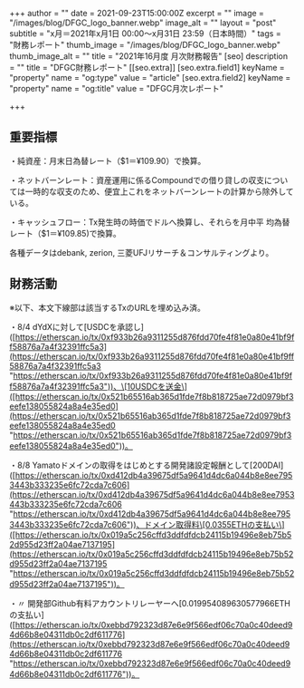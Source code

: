 +++
author = ""
date = 2021-09-23T15:00:00Z
excerpt = ""
image = "/images/blog/DFGC_logo_banner.webp"
image_alt = ""
layout = "post"
subtitle = "x月＝2021年x月1日 00:00～x月31日 23:59（日本時間）"
tags = "財務レポート"
thumb_image = "/images/blog/DFGC_logo_banner.webp"
thumb_image_alt = ""
title = "2021年16月度 月次財務報告"
[seo]
description = ""
title = "DFGC財務レポート"
[[seo.extra]]
[seo.extra.field1]
keyName = "property"
name = "og:type"
value = "article"
[seo.extra.field2]
keyName = "property"
name = "og:title"
value = "DFGC月次レポート"

+++
## 重要指標

・純資産：月末日為替レート（$1＝¥109.90）で換算。

・ネットバーンレート：資産運用に係るCompoundでの借り貸しの収支については一時的な収支のため、便宜上これをネットバーンレートの計算から除外している。

・キャッシュフロー：Tx発生時の時価でドルへ換算し、それらを月中平 均為替レート（$1＝¥109.85)で換算。

各種データはdebank, zerion, 三菱UFJリサーチ＆コンサルティングより。

## 財務活動

※以下、本文下線部は該当するTxのURLを埋め込み済。

・8/4 dYdXに対して\[USDCを承認し\]([https://etherscan.io/tx/0xf933b26a9311255d876fdd70fe4f81e0a80e41bf9ff58876a7a4f32391ffc5a3](https://etherscan.io/tx/0xf933b26a9311255d876fdd70fe4f81e0a80e41bf9ff58876a7a4f32391ffc5a3 "https://etherscan.io/tx/0xf933b26a9311255d876fdd70fe4f81e0a80e41bf9ff58876a7a4f32391ffc5a3"))、\[10USDCを送金\]([https://etherscan.io/tx/0x521b65516ab365d1fde7f8b818725ae72d0979bf3eefe138055824a8a4e35ed0](https://etherscan.io/tx/0x521b65516ab365d1fde7f8b818725ae72d0979bf3eefe138055824a8a4e35ed0 "https://etherscan.io/tx/0x521b65516ab365d1fde7f8b818725ae72d0979bf3eefe138055824a8a4e35ed0"))。

・8/8 Yamatoドメインの取得をはじめとする開発諸設定報酬として\[200DAI\]([https://etherscan.io/tx/0xd412db4a39675df5a9641d4dc6a044b8e8ee7953443b333235e6fc72cda7c606](https://etherscan.io/tx/0xd412db4a39675df5a9641d4dc6a044b8e8ee7953443b333235e6fc72cda7c606 "https://etherscan.io/tx/0xd412db4a39675df5a9641d4dc6a044b8e8ee7953443b333235e6fc72cda7c606"))、ドメイン取得料\[0.0355ETHの支払い\]([https://etherscan.io/tx/0x019a5c256cffd3ddfdfdcb24115b19496e8eb75b52d955d23ff2a04ae7137195](https://etherscan.io/tx/0x019a5c256cffd3ddfdfdcb24115b19496e8eb75b52d955d23ff2a04ae7137195 "https://etherscan.io/tx/0x019a5c256cffd3ddfdfdcb24115b19496e8eb75b52d955d23ff2a04ae7137195"))。

・〃 開発部Github有料アカウントリレーヤーへ\[0.019954089630577966ETHの支払い\]([https://etherscan.io/tx/0xebbd792323d87e6e9f566edf06c70a0c40deed94d66b8e04311db0c2df611776](https://etherscan.io/tx/0xebbd792323d87e6e9f566edf06c70a0c40deed94d66b8e04311db0c2df611776 "https://etherscan.io/tx/0xebbd792323d87e6e9f566edf06c70a0c40deed94d66b8e04311db0c2df611776"))。